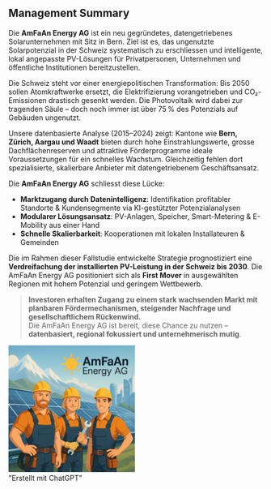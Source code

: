 ## Management Summary

Die **AmFaAn Energy AG** ist ein neu gegründetes, datengetriebenes Solarunternehmen mit Sitz in Bern. Ziel ist es, das ungenutzte Solarpotenzial in der Schweiz systematisch zu erschliessen und intelligente, lokal angepasste PV-Lösungen für Privatpersonen, Unternehmen und öffentliche Institutionen bereitzustellen.

Die Schweiz steht vor einer energiepolitischen Transformation: Bis 2050 sollen Atomkraftwerke ersetzt, die Elektrifizierung vorangetrieben und CO₂-Emissionen drastisch gesenkt werden. Die Photovoltaik wird dabei zur tragenden Säule – doch noch immer ist über 75 % des Potenzials auf Gebäuden ungenutzt.

Unsere datenbasierte Analyse (2015–2024) zeigt: Kantone wie **Bern, Zürich, Aargau und Waadt** bieten durch hohe Einstrahlungswerte, grosse Dachflächenreserven und attraktive Förderprogramme ideale Voraussetzungen für ein schnelles Wachstum. Gleichzeitig fehlen dort spezialisierte, skalierbare Anbieter mit datengetriebenem Geschäftsansatz.

Die **AmFaAn Energy AG** schliesst diese Lücke:

- **Marktzugang durch Datenintelligenz**: Identifikation profitabler Standorte & Kundensegmente via KI-gestützter Potenzialanalysen  
- **Modularer Lösungsansatz**: PV-Anlagen, Speicher, Smart-Metering & E-Mobility aus einer Hand  
- **Schnelle Skalierbarkeit**: Kooperationen mit lokalen Installateuren & Gemeinden

Die im Rahmen dieser Fallstudie entwickelte Strategie prognostiziert eine **Verdreifachung der installierten PV-Leistung in der Schweiz bis 2030**. Die AmFaAn Energy AG positioniert sich als **First Mover** in ausgewählten Regionen mit hohem Potenzial und geringem Wettbewerb.

> **Investoren erhalten Zugang zu einem stark wachsenden Markt mit planbaren Fördermechanismen, steigender Nachfrage und gesellschaftlichem Rückenwind.**  
> Die AmFaAn Energy AG ist bereit, diese Chance zu nutzen – **datenbasiert, regional fokussiert und unternehmerisch mutig**.

<div class="float-right-image" style="width: 250px">
    <img src="assets/images/SolarTeam.png">
    <div class="image-label">"Erstellt mit ChatGPT"</div>
</div>


